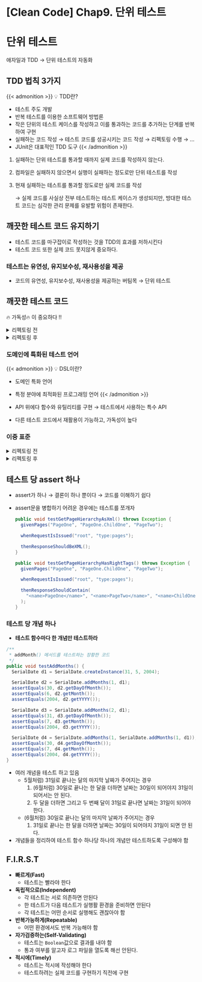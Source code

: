 # [Clean Code] Chap9. 단위 테스트


<!--more-->

# 단위 테스트

애자일과 TDD → 단위 테스트의 자동화

## TDD 법칙 3가지

{{< admonition >}}
💡 TDD란?

- 테스트 주도 개발
- 반복 테스트를 이용한 소프트웨어 방법론
- 작은 단위의 테스트 케이스를 작성하고 이를 통과하는 코드를 추가하는 단계를 반복하여 구현
- 실패하는 코드 작성 → 테스트 코드를 성공시키는 코드 작성 → 리펙토링 수행 → …
- JUnit은 대표적인 TDD 도구
  {{< /admonition >}}

1. 실패하는 단위 테스트를 통과할 때까지 실제 코드를 작성하지 않는다.
2. 컴파일은 실패하지 않으면서 실행이 실패하는 정도로만 단위 테스트를 작성
3. 현재 실패하는 테스트를 통과할 정도로만 실제 코드를 작성

   → 실제 코드를 사실상 전부 테스트하는 테스트 케이스가 생성되지만, 방대한 테스트 코드는 심각한 관리 문제를 유발할 위험이 존재한다.

## 깨끗한 테스트 코드 유지하기

- 테스트 코드를 마구잡이로 작성하는 것을 TDD의 효과를 저하시킨다
- 테스트 코드 또한 실제 코드 못지않게 중요하다.

### 테스트는 유연성, 유지보수성, 재사용성을 제공

- 코드의 유연성, 유지보수성, 재사용성을 제공하는 버팀목 → 단위 테스트

## 깨끗한 테스트 코드

🔥 가독성🔥 이 중요하다 !!

<details>
<summary>리펙토링 전</summary>
<div markdown="1">

```java
public void testGetPageHieratchyAsXml() throws Exception {
  crawler.addPage(root, PathParser.parse("PageOne"));
  crawler.addPage(root, PathParser.parse("PageOne.ChildOne"));
  crawler.addPage(root, PathParser.parse("PageTwo"));

  request.setResource("root");
  request.addInput("type", "pages");
  Responder responder = new SerializedPageResponder();
  SimpleResponse response =
    (SimpleResponse) responder.makeResponse(new FitNesseContext(root), request);
  String xml = response.getContent();

  assertEquals("text/xml", response.getContentType());
  assertSubString("<name>PageOne</name>", xml);
  assertSubString("<name>PageTwo</name>", xml);
  assertSubString("<name>ChildOne</name>", xml);
}

public void testGetPageHieratchyAsXmlDoesntContainSymbolicLinks() throws Exception {
  WikiPage pageOne = crawler.addPage(root, PathParser.parse("PageOne"));
  crawler.addPage(root, PathParser.parse("PageOne.ChildOne"));
  crawler.addPage(root, PathParser.parse("PageTwo"));

  PageData data = pageOne.getData();
  WikiPageProperties properties = data.getProperties();
  WikiPageProperty symLinks = properties.set(SymbolicPage.PROPERTY_NAME);
  symLinks.set("SymPage", "PageTwo");
  pageOne.commit(data);

  request.setResource("root");
  request.addInput("type", "pages");
  Responder responder = new SerializedPageResponder();
  SimpleResponse response =
    (SimpleResponse) responder.makeResponse(new FitNesseContext(root), request);
  String xml = response.getContent();

  assertEquals("text/xml", response.getContentType());
  assertSubString("<name>PageOne</name>", xml);
  assertSubString("<name>PageTwo</name>", xml);
  assertSubString("<name>ChildOne</name>", xml);
  assertNotSubString("SymPage", xml);
}

public void testGetDataAsHtml() throws Exception {
  crawler.addPage(root, PathParser.parse("TestPageOne"), "test page");

  request.setResource("TestPageOne"); request.addInput("type", "data");
  Responder responder = new SerializedPageResponder();
  SimpleResponse response =
    (SimpleResponse) responder.makeResponse(new FitNesseContext(root), request);
  String xml = response.getContent();

  assertEquals("text/xml", response.getContentType());
  assertSubString("test page", xml);
  assertSubString("<Test", xml);
}
```

- `addPage`와 `assertSubstring`을 부르는 중복된 코드가 너무 많다
  - 자잘구레한 사항들의 테스트코드의 표현력을 저하시킨다
- 테스트와 무관한 코드가 테스트 의도를 흐린다
  - `PathParser` , `Responser`, `response`
- 읽는 사람을 고려하지 않음

</div>
</details>

<details>
<summary>리펙토링 후</summary>
<div markdown="1">

```java
public void testGetPageHierarchyAsXml() throws Exception {
  makePages("PageOne", "PageOne.ChildOne", "PageTwo");

  submitRequest("root", "type:pages");

  assertResponseIsXML();
  assertResponseContains(
    "<name>PageOne</name>", "<name>PageTwo</name>", "<name>ChildOne</name>");
}

public void testSymbolicLinksAreNotInXmlPageHierarchy() throws Exception {
  WikiPage page = makePage("PageOne");
  makePages("PageOne.ChildOne", "PageTwo");

  addLinkTo(page, "PageTwo", "SymPage");

  submitRequest("root", "type:pages");

  assertResponseIsXML();
  assertResponseContains(
    "<name>PageOne</name>", "<name>PageTwo</name>", "<name>ChildOne</name>");
  assertResponseDoesNotContain("SymPage");
}

public void testGetDataAsXml() throws Exception {
  makePageWithContent("TestPageOne", "test page");

  submitRequest("TestPageOne", "type:data");

  assertResponseIsXML();
  assertResponseContains("test page", "<Test");
}
```

- **BUILD-OPERATE-CHECK 패턴**
  - 테스트 자료 생성 (BUILD)
  - 테스트 자료 조작 (OPERATE)
  - 조작 결과 확인 (CHECK)

</div>
</details>

### 도메인에 특화된 테스트 언어

{{< admonition >}}
💡 DSL이란?

- 도메인 특화 언어
- 특정 분야에 최적화된 프로그래밍 언어
  {{< /admonition >}}

- API 위에다 함수와 유틸리티를 구현 → 테스트에서 사용하는 특수 API
- 다른 테스트 코드에서 재활용이 가능하고, 가독성이 높다

### 이중 표준

<details>
<summary>리펙토링 전</summary>
<div markdown="1">

```java
  @Test
  public void turnOnLoTempAlarmAtThreashold() throws Exception {
    hw.setTemp(WAY_TOO_COLD);
    controller.tic();
    assertTrue(hw.heaterState());
    assertTrue(hw.blowerState());
    assertFalse(hw.coolerState());
    assertFalse(hw.hiTempAlarm());
    assertTrue(hw.loTempAlarm());
  }
```

- 세세한 사항이 너무 많음 → 모든 state를 일일이 읽어야하는 번거로움

</div>
</details>

<details>
<summary>리펙토링 후</summary>
<div markdown="1">

```java
  @Test
  public void turnOnLoTempAlarmAtThreshold() throws Exception {
    wayTooCold();
    assertEquals("HBchL", hw.getState());
  }
```

- 대문자는 켜짐, 소문자는 꺼짐을 의미
- 문자는 항상 {heater, blower, cooler, hi-temp-alarm, lo-temp-alarm} 순서

  - 앞에서 말했던 “그릇된 정보를 피하라”라는 규칙 위반
  - 의미만 알고있다면 문자열을 보고 결과를 빠르게 판단 가능

    ```java
    @Test
    public void turnOnCoolerAndBlowerIfTooHot() throws Exception {
      tooHot();
      assertEquals("hBChl", hw.getState());
    }

    @Test
    public void turnOnHeaterAndBlowerIfTooCold() throws Exception {
      tooCold();
      assertEquals("HBchl", hw.getState());
    }

    @Test
    public void turnOnHiTempAlarmAtThreshold() throws Exception {
      wayTooHot();
      assertEquals("hBCHl", hw.getState());
    }

    @Test
    public void turnOnLoTempAlarmAtThreshold() throws Exception {
      wayTooCold();
      assertEquals("HBchL", hw.getState());
    }
    ```

- `getstate()`

  ```java
  public String getState() {
    String state = "";
    state += heater ? "H" : "h";
    state += blower ? "B" : "b";
    state += cooler ? "C" : "c";
    state += hiTempAlarm ? "H" : "h";
    state += loTempAlarm ? "L" : "l";
    return state;
  }
  ```

  - 효율상 `StringBuffer`가 더 적합하나, `StringBuffer`는 보기 흉하다
  - 위와 같은 코드에서는 `StringBuffer` 를 안쓰는 디메리트가 매우 적다 → 실제 테스트 환경은 자원이 제한적일 가능성이 높다(CPU나 메모리 등등…)

{{< admonition >}}
💡 실제 환경에서는 사용해서는 안되지만, 테스트 환경에서는 문제없는 방식
CPU나 메모리가 제한적인 환경의 경우, 코드의 깨끗함과는 철저히 무관
**이중표준** → 테스트 환경에서 표준을 다르게 두는 것

{{< /admonition >}}

</div>
</details>

## 테스트 당 assert 하나

- assert가 하나 → 결론이 하나 뿐이다 → 코드를 이해하기 쉽다
- assert문을 병합하기 어려운 경우에는 테스트를 쪼개자

  ```java
  public void testGetPageHierarchyAsXml() throws Exception {
    givenPages("PageOne", "PageOne.ChildOne", "PageTwo");

    whenRequestIsIssued("root", "type:pages");

    thenResponseShouldBeXML();
  }

  public void testGetPageHierarchyHasRightTags() throws Exception {
    givenPages("PageOne", "PageOne.ChildOne", "PageTwo");

    whenRequestIsIssued("root", "type:pages");

    thenResponseShouldContain(
      "<name>PageOne</name>", "<name>PageTwo</name>", "<name>ChildOne</name>"
    );
  }
  ```

### 테스트 당 개념 하나

- **테스트 함수마다 한 개념만 테스트하라**

```java
/**
 * addMonth() 메서드를 테스트하는 장황한 코드
 */
public void testAddMonths() {
  SerialDate d1 = SerialDate.createInstance(31, 5, 2004);

  SerialDate d2 = SerialDate.addMonths(1, d1);
  assertEquals(30, d2.getDayOfMonth());
  assertEquals(6, d2.getMonth());
  assertEquals(2004, d2.getYYYY());

  SerialDate d3 = SerialDate.addMonths(2, d1);
  assertEquals(31, d3.getDayOfMonth());
  assertEquals(7, d3.getMonth());
  assertEquals(2004, d3.getYYYY());

  SerialDate d4 = SerialDate.addMonths(1, SerialDate.addMonths(1, d1));
  assertEquals(30, d4.getDayOfMonth());
  assertEquals(7, d4.getMonth());
  assertEquals(2004, d4.getYYYY());
}
```

- 여러 개념을 테스트 하고 있음
  - 5월처럼) 31일로 끝나는 달의 마지막 날짜가 주어지는 경우
    1. (6월처럼) 30일로 끝나는 한 달을 더하면 날짜는 30일이 되어야지 31일이 되어서는 안 된다.
    2. 두 달을 더하면 그리고 두 번째 달이 31일로 끝나면 날짜는 31일이 되어야 한다.
  - (6월처럼) 30일로 끝나는 달의 마지막 날짜가 주어지는 경우
    1. 31일로 끝나는 한 달을 더하면 날짜는 30일이 되어야지 31일이 되면 안 된다.
- 개념들을 정리하여 테스트 함수 하나당 하나의 개념만 테스트하도록 구성해야 함

## F.I.R.S.T

- **빠르게(Fast)**
  - 테스트는 빨라야 한다
- **독립적으로(Independent)**
  - 각 테스트는 서로 의존하면 안된다
  - 한 테스트가 다음 테스트가 실행활 환경을 준비하면 안된다
  - 각 테스트는 어떤 순서로 실행해도 괜찮아야 함
- **반복가능하게(Repeatable)**
  - 어떤 환경에서도 반복 가능해야 함
- **자가검증하는(Self-Validating)**
  - 테스트는 `Boolean`값으로 결과를 내야 함
  - 통과 여부를 알고자 로그 파일을 열도록 해선 안된다.
- **적시에(Timely)**
  - 테스트는 적시에 작성해야 한다
  - 테스트하려는 실제 코드를 구현하기 직전에 구현

